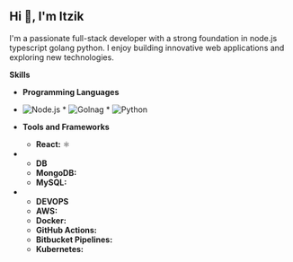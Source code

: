 ## Hi 👋, I'm Itzik


I'm a passionate full-stack developer with a strong foundation in node.js typescript golang python. I enjoy building innovative web applications and exploring new technologies. 

**Skills**

* **Programming Languages**
* ![Node.js](http://url/to/img.png)  * ![Golnag](https://pbs.twimg.com/profile_images/1142154201444823041/O6AczwfV_400x400.png)  * ![Python](https://upload.wikimedia.org/wikipedia/commons/thumb/c/c3/Python-logo-notext.svg/1200px-Python-logo-notext.svg.png)   

* **Tools and Frameworks**
  * **React:** ⚛️

* * **DB**
  * **MongoDB:**
  * **MySQL:**
    
* * **DEVOPS**
  * **AWS:** 
  * **Docker:** 
  * **GitHub Actions:** 
  * **Bitbucket Pipelines:** 
  * **Kubernetes:** 
